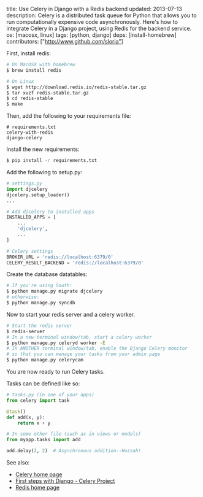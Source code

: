 title: Use Celery in Django with a Redis backend
updated: 2013-07-13
description: Celery is a distributed task queue for Python that allows you to run computationally expensive code asynchronously. Here's how to integrate Celery in a Django project, using Redis for the backend service.
os: [macosx, linux]
tags: [python, django]
deps: [install-homebrew]
contributors: ["http://www.github.com/sloria"] 

First, install redis:

```bash
# On MacOSX with homebrew
$ brew install redis

# On Linux
$ wget http://download.redis.io/redis-stable.tar.gz
$ tar xvzf redis-stable.tar.gz
$ cd redis-stable
$ make
```

Then, add the following to your requirements file:

```
# requirements.txt
celery-with-redis
django-celery
```

Install the new requirements:

```bash
$ pip install -r requirements.txt
```

Add the following to setup.py:

```python
# settings.py
import djcelery
djcelery.setup_loader()
...

# Add djcelery to installed apps
INSTALLED_APPS = [
    ...
    'djcelery',
    ...
]

# Celery settings
BROKER_URL = 'redis://localhost:6379/0'
CELERY_RESULT_BACKEND = 'redis://localhost:6379/0'
```

Create the database datatables:

```bash
# If you're using South:
$ python manage.py migrate djcelery
# otherwise:
$ python manage.py syncdb
```

Now to start your redis server and a celery worker.

```bash
# Start the redis server
$ redis-server
# In a new terminal window/tab, start a celery worker
$ python manage.py celeryd worker -E
# In ANOTHER terminal window/tab, enable the Django Celery monitor
# so that you can manage your tasks from your admin page
$ python manage.py celerycam
```

You are now ready to run Celery tasks. 

Tasks can be defined like so:

```python
# tasks.py (in one of your apps)
from celery import task

@task()
def add(x, y):
    return x + y
```

```python
# In some other file (such as in views or models)
from myapp.tasks import add

add.delay(2, 2)  # Asynchronous addition--Huzzah!
```

See also:

- [Celery home page](http://celeryproject.org/)
- [First steps with Django - Celery Project](http://docs.celeryproject.org/en/latest/django/first-steps-with-django.html)
- [Redis home page](http://redis.io/)


